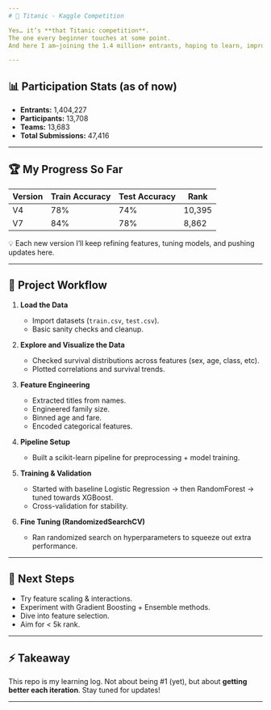 ```yaml
---
# 🚢 Titanic - Kaggle Competition

Yes… it’s **that Titanic competition**.
The one every beginner touches at some point.
And here I am—joining the 1.4 million+ entrants, hoping to learn, improve, and climb the leaderboard.

---
```


## 📊 Participation Stats (as of now)

* **Entrants:** 1,404,227
* **Participants:** 13,708
* **Teams:** 13,683
* **Total Submissions:** 47,416

---

## 🏆 My Progress So Far

| Version | Train Accuracy | Test Accuracy | Rank   |
| ------- | -------------- | ------------- | ------ |
| V4      | 78%            | 74%           | 10,395 |
| V7      | 84%            | 78%           | 8,862  |

💡 Each new version I’ll keep refining features, tuning models, and pushing updates here.

---

## 📂 Project Workflow

1. **Load the Data**

   * Import datasets (`train.csv`, `test.csv`).
   * Basic sanity checks and cleanup.

2. **Explore and Visualize the Data**

   * Checked survival distributions across features (sex, age, class, etc).
   * Plotted correlations and survival trends.

3. **Feature Engineering**

   * Extracted titles from names.
   * Engineered family size.
   * Binned age and fare.
   * Encoded categorical features.

4. **Pipeline Setup**

   * Built a scikit-learn pipeline for preprocessing + model training.

5. **Training & Validation**

   * Started with baseline Logistic Regression → then RandomForest → tuned towards XGBoost.
   * Cross-validation for stability.

6. **Fine Tuning (RandomizedSearchCV)**

   * Ran randomized search on hyperparameters to squeeze out extra performance.

---

## 🚀 Next Steps

* Try feature scaling & interactions.
* Experiment with Gradient Boosting + Ensemble methods.
* Dive into feature selection.
* Aim for < 5k rank.

---

## ⚡ Takeaway

This repo is my learning log.
Not about being #1 (yet), but about **getting better each iteration**.
Stay tuned for updates!

---
